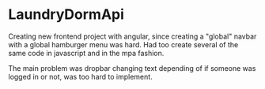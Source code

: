 # LaundryDormApi

Creating new frontend project with angular, since creating a "global" navbar with a global hamburger menu was hard.
Had too create several of the same code in javascript and in the mpa fashion.

The main problem was dropbar changing text depending of if someone was logged in or not, was too hard to implement.
